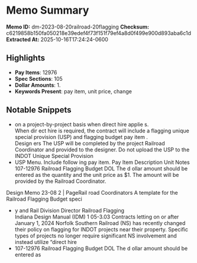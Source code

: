 # Memo Summary

**Memo ID:** dm-2023-08-20railroad-20flagging
**Checksum:** c6219858b150fa050218e39edef4f73f151f79ef4a8d0f499e900d893aba6c1d
**Extracted At:** 2025-10-16T17:24:24-0600

## Highlights
- **Pay Items**: 12976
- **Spec Sections**: 105
- **Dollar Amounts**: 1.
- **Keywords Present**: pay item, unit price, change

## Notable Snippets
- on a project-by-project basis when direct hire applie s.  
When dir
ect hire is  required, the contract will include a flagging unique special provision (USP) and 
flagging budget pay item .  
Design
ers 
The USP will be completed by the project Railroad Coordinator and provided to the designer.  Do not 
upload the USP  to the INDOT  Unique Special Provision
- USP Menu.  Include follow ing 
pay item. 
Pay Item  Description  Unit Notes  
107-12976 Railroad Flagging Budget DOL  The d ollar amount should be entered as 
the quantity and the unit price as $1.  The amount will be provided by the Railroad 
Coordinator.  

Design Memo 23-08 2 | PageRail
road Coordinators 
A template for the  Railroad Flagging Budget speci
- y and Rail Division Director 
Railroad Flagging  
Indiana Design Manual (IDM) 1 05-3.03 
Contracts letting on or after January 1, 2024 
Norfolk Southern Railroad (NS) has recently changed their policy on flagging for INDOT projects near 
their property. Specific types of projects no longer require significant NS involvement and instead 
utilize  “direct hire
- 107-12976 Railroad Flagging Budget DOL  The d ollar amount should be entered as